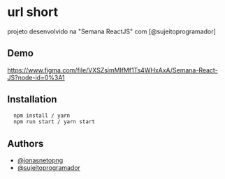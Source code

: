 # url short

projeto desenvolvido na "Semana ReactJS" com [@sujeitoprogramador]

## Demo

https://www.figma.com/file/VXSZsimMlfMf1Ts4WHxAxA/Semana-React-JS?node-id=0%3A1

## Installation

```bash
  npm install / yarn
  npm run start / yarn start
```

## Authors

- [@jonasnetopng](https://www.github.com/jonasnetopng)
- [@sujeitoprogramador](https://github.com/sujeitoprogramador)
